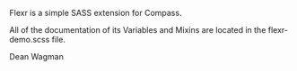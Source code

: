 Flexr is a simple SASS extension for Compass.

All of the documentation of its Variables and Mixins are located in the flexr-demo.scss file.

Dean Wagman
